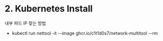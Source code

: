 # 2. Kubernetes Install

내부 파드 IP 찾는 방법

* kubectl run nettool -it --image ghcr.io/c1t1d0s7/network-multitool --rm
